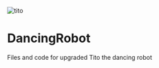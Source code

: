 ![tito](https://user-images.githubusercontent.com/79474454/113588092-903e0d80-95e4-11eb-8b51-dd73ef421fb4.jpg)
# DancingRobot
Files and code for upgraded Tito the dancing robot
